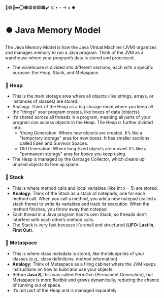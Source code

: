 🔵🟢🔴➡️⭕🟠🟦🟣🟥🟧✔️ ☑️ • ‣ → ⁕ ⏺️

# ⏺️ Java Memory Model

The Java Memory Model is how the Java Virtual Machine (JVM) organizes and manages memory to run a Java program. Think of the JVM as a warehouse where your program’s data is stored and processed.

- The warehouse is divided into different sections, each with a specific purpose: the Heap, Stack, and Metaspace.

### 🔵 Heap

- This is the main storage area where all objects (like strings, arrays, or instances of classes) are stored.
- Analogy: Think of the Heap as a big storage room where you keep all the "things" your program creates, like boxes of data (objects).
- It’s shared across all threads in a program, meaning all parts of your program can access objects in the Heap.
  The Heap is further divided into:
  - Young Generation: Where new objects are created. It’s like a "temporary storage" area for new boxes. It has smaller sections called Eden and Survivor Spaces.
  - Old Generation: Where long-lived objects are moved. It’s like a "permanent storage" area for boxes you keep using.
- The Heap is managed by the Garbage Collector, which cleans up unused objects to free up space.

### 🔵 Stack

- This is where method calls and local variables (like int x = 5) are stored.
- **Analogy:** Think of the Stack as a stack of notepads, one for each method call. When you call a method, you add a new notepad (called a stack frame) to write its variables and track its execution. When the method finishes, you throw away that notepad.
- Each thread in a Java program has its own Stack, so threads don’t interfere with each other’s method calls.
- The Stack is very fast because it’s small and structured (**LIFO: Last In, First Out**).

### 🔵 Metaspace

- This is where class metadata is stored, like the blueprints of your classes (e.g., class definitions, method information).
- **Analogy:** Think of Metaspace as a filing cabinet where the JVM keeps instructions on how to build and use your objects.
- Before **Java 8**, this was called PermGen (Permanent Generation), but Metaspace is more flexible and grows dynamically, reducing the chance of running out of space.
- It’s not part of the Heap and is managed separately.
